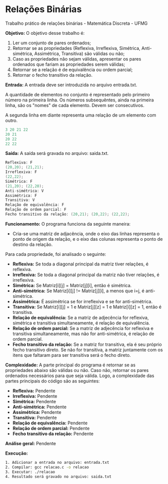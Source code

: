 # Relações Binárias
Trabalho prático de relações binárias - Matemática Discreta - UFMG

<b>Objetivo:</b> O objetivo desse trabalho é:
1. Ler um conjunto de pares ordenados; 
2. Retornar se as propriedades (Reflexiva, Irreflexiva, Simétrica, Anti-simétrica, Assimétrica, Transitiva) são válidas ou não;
3. Caso as propriedades não sejam válidas, apresentar os pares ordenados que fariam as propriedades serem válidas;
4. Retornar se a relação é de equivalência ou ordem parcial;
5. Retornar o fecho transitivo da relação.

<b>Entrada:</b> A entrada deve ser introduzida no arquivo entrada.txt. 

A quantidade de elementos no conjunto é representado pelo primeiro número na primeira linha.
Os números subsequêntes, ainda na primeira linha, são os "nomes" de 
cada elemento. Devem ser consecutivos.

A segunda linha em diante representa uma relação de um elemento com outro.

```C
3 20 21 22
20 21
20 22
22 22
```
<b>Saída:</b> A saída será gravada no arquivo: saida.txt.

```C
Reflexiva: F
(20,20); (21,21);
Irreflexiva: F
(22,22);
Simétrica: F
(21,20); (22,20);
Anti-simétrica: V
Assimétrica: F
Transitiva: V
Relação de equivalência: F
Relação de ordem parcial: F
Fecho transitivo da relação: (20,21); (20,22); (22,22);
```
<b>Funcionamento:</b> O programa funciona da seguinte maneira:

* Cria-se uma matriz de adjacência, onde o eixo das linhas representa o ponto de origem da relação, e o eixo das colunas representa o ponto de destino da relação.

Para cada propriedade, foi analisado o seguinte:
* <b>Reflexiva:</b> Se toda a diagonal principal da matriz tiver relações, é reflexiva.
* <b>Irreflexiva:</b> Se toda a diagonal principal da matriz não tiver relações, é irreflexiva.
* <b>Simétrica:</b> Se Matriz[i][j] = Matriz[j][i], então é simétrica.
* <b>Anti-simétrica:</b> Se Matriz[i][j] != Matriz[j][i], a menos que i=j, é anti-simétrica.
* <b>Assimétrica:</b> É assimétrica se for irreflexiva e se for anti-simétrica.
* <b>Transitiva:</b> Se Matriz[i][j] = 1 e Matriz[j][z] = 1 e Matriz[i][z] = 1, então é transitiva.
* <b>Relação de equivalência:</b> Se a matriz de adjecência for reflexiva, simétrica e transitiva simultaneamente, é relação de equivalência.
* <b>Relação de ordem parcial:</b> Se a matriz de adjecência for reflexiva e transitiva simultaneamente, mas não for anti-simétrica, é relação de ordem parcial.
* <b>Fecho transitivo da relação:</b> Se a matriz for transitiva, ela é seu próprio fecho transitivo direto. Se não for transitiva, a matriz juntamente com os itens que faltaram para ser transitiva será o fecho direto.

<b>Complexidade:</b> A parte principal do programa é retornar se as propriedades abaixo são válidas ou não. Caso não, retornar os pares ordenados necessários para que seja válida. Logo, a complexidade das partes principais do código são as seguintes:
* <b>Reflexiva:</b> Pendente
* <b>Irreflexiva:</b> Pendente
* <b>Simétrica:</b> Pendente
* <b>Anti-simétrica:</b> Pendente
* <b>Assimétrica:</b> Pendente
* <b>Transitiva:</b> Pendente
* <b>Relação de equivalência:</b> Pendente
* <b>Relação de ordem parcial:</b>  Pendente
* <b>Fecho transitivo da relação:</b> Pendente

<b>Análise geral:</b> Pendente

<b>Execução:</b>
```bash
1. Adicionar a entrada no arquivo: entrada.txt
2. Compilar: gcc relacao.c -o relacao
3. Executar: ./relacao
4. Resultado será gravado no arquivo: saida.txt 
```